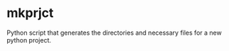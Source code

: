 # mkprjct
Python script that generates the directories and necessary files for a new python project.
